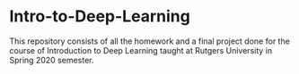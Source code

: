 # Intro-to-Deep-Learning
This repository consists of all the homework and a final project done for the course of Introduction to Deep Learning taught at Rutgers University in Spring 2020 semester.
